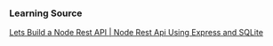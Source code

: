 ### Learning Source
[Lets Build a Node Rest API | Node Rest Api Using Express and SQLite](https://www.youtube.com/watch?v=cr3pX6fSUpc&t=531s)